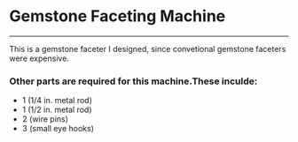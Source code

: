 
# Gemstone Faceting Machine 
----------------------------

This is a gemstone faceter I designed, since convetional gemstone faceters were expensive.

### Other parts are required for this machine.These inculde:
* 1 (1/4 in. metal rod)
* 1 (1/2 in. metal rod)
* 2 (wire pins)
* 3 (small eye hooks)
